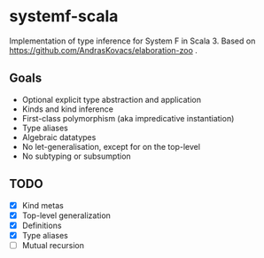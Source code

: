 # systemf-scala

Implementation of type inference for System F in Scala 3.
Based on https://github.com/AndrasKovacs/elaboration-zoo .

## Goals

- Optional explicit type abstraction and application
- Kinds and kind inference
- First-class polymorphism (aka impredicative instantiation)
- Type aliases
- Algebraic datatypes
- No let-generalisation, except for on the top-level
- No subtyping or subsumption

## TODO

- [x] Kind metas
- [x] Top-level generalization
- [x] Definitions
- [x] Type aliases
- [ ] Mutual recursion
